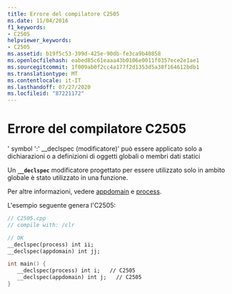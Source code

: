 ```yaml
---
title: Errore del compilatore C2505
ms.date: 11/04/2016
f1_keywords:
- C2505
helpviewer_keywords:
- C2505
ms.assetid: b19f5c53-399d-425e-90db-fe3ca9b40858
ms.openlocfilehash: eabed85c61eaaa43b0106e0011f0357ece2e1ae1
ms.sourcegitcommit: 1f009ab0f2cc4a177f2d1353d5a38f164612bdb1
ms.translationtype: MT
ms.contentlocale: it-IT
ms.lasthandoff: 07/27/2020
ms.locfileid: "87221172"
---
```

# <a name="compiler-error-c2505"></a>Errore del compilatore C2505

' symbol ':' __declspec (modificatore)' può essere applicato solo a dichiarazioni o a definizioni di oggetti globali o membri dati statici

Un **`__declspec`** modificatore progettato per essere utilizzato solo in ambito globale è stato utilizzato in una funzione.

Per altre informazioni, vedere [appdomain](../../cpp/appdomain.md) e [process](../../cpp/process.md).

L'esempio seguente genera l'C2505:

```cpp
// C2505.cpp
// compile with: /clr

// OK
__declspec(process) int ii;
__declspec(appdomain) int jj;

int main() {
   __declspec(process) int i;   // C2505
   __declspec(appdomain) int j;   // C2505
}
```
